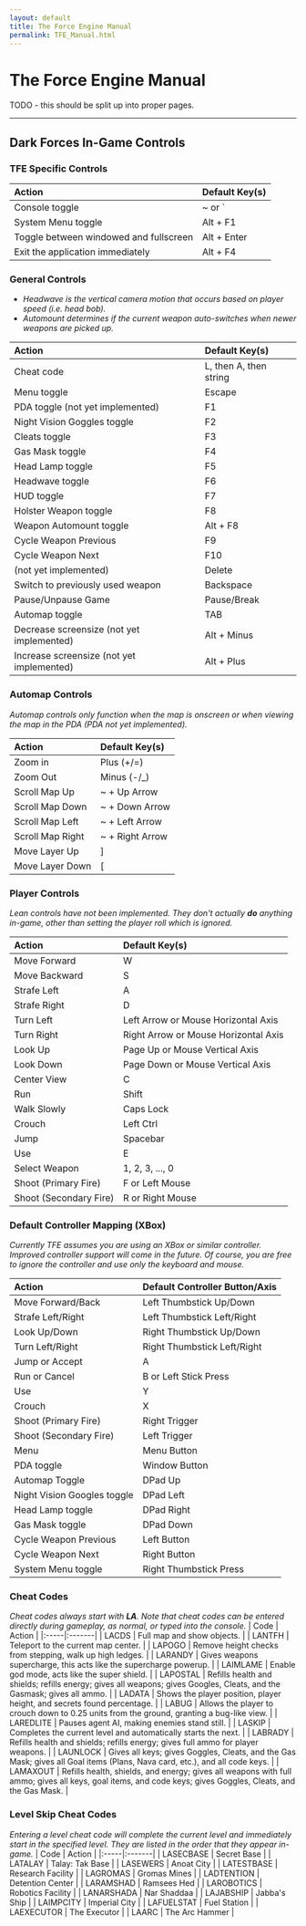 ```yaml
---
layout: default
title: The Force Engine Manual
permalink: TFE_Manual.html
---
```

# The Force Engine Manual

TODO - this should be split up into proper pages.

---

## Dark Forces In-Game Controls
### TFE Specific Controls

| Action | Default Key(s) |
|:-------|:---------------|
| Console toggle | ~ or \` |
| System Menu toggle | Alt + F1 |
| Toggle between windowed and fullscreen | Alt + Enter |
| Exit the application immediately | Alt + F4 |

### General Controls
* _Headwave is the vertical camera motion that occurs based on player speed (i.e. head bob)._
* _Automount determines if the current weapon auto-switches when newer weapons are picked up._

| Action | Default Key(s) |
|:-------|:---------------|
| Cheat code | L, then A, then string |
| Menu toggle | Escape |
| PDA toggle (not yet implemented) | F1 |
| Night Vision Goggles toggle | F2 |
| Cleats toggle | F3 |
| Gas Mask toggle | F4 |
| Head Lamp toggle | F5 |
| Headwave toggle | F6 |
| HUD toggle | F7 |
| Holster Weapon toggle | F8 |
| Weapon Automount toggle | Alt + F8 |
| Cycle Weapon Previous | F9 |
| Cycle Weapon Next | F10 |
| (not yet implemented) | Delete |
| Switch to previously used weapon | Backspace |
| Pause/Unpause Game | Pause/Break |
| Automap toggle | TAB |
| Decrease screensize (not yet implemented) | Alt + Minus |
| Increase screensize (not yet implemented) | Alt + Plus |

### Automap Controls
_Automap controls only function when the map is onscreen or when viewing the map in the PDA (PDA not yet implemented)._

| Action | Default Key(s) |
|:-------|:---------------|
| Zoom in | Plus (+/=) |
| Zoom Out | Minus (-/\_) |
| Scroll Map Up | ~ + Up Arrow |
| Scroll Map Down | ~ + Down Arrow |
| Scroll Map Left | ~ + Left Arrow |
| Scroll Map Right | ~ + Right Arrow |
| Move Layer Up | \] |
| Move Layer Down | \[ |

### Player Controls
_Lean controls have not been implemented. They don't actually **do** anything in-game, other than setting the player roll which is ignored._

| Action | Default Key(s) |
|:-------|:---------------|
| Move Forward | W |
| Move Backward | S |
| Strafe Left | A |
| Strafe Right | D |
| Turn Left | Left Arrow or Mouse Horizontal Axis |
| Turn Right | Right Arrow or Mouse Horizontal Axis |
| Look Up | Page Up or Mouse Vertical Axis |
| Look Down | Page Down or Mouse Vertical Axis |
| Center View | C |
| Run | Shift |
| Walk Slowly | Caps Lock |
| Crouch | Left Ctrl |
| Jump | Spacebar |
| Use | E |
| Select Weapon | 1, 2, 3, ..., 0 |
| Shoot (Primary Fire) | F or Left Mouse |
| Shoot (Secondary Fire) | R or Right Mouse |

### Default Controller Mapping (XBox)
_Currently TFE assumes you are using an XBox or similar controller. Improved controller support will come in the future. Of course, you are free to ignore the controller and use only the keyboard and mouse._

| Action | Default Controller Button/Axis |
|:-------|:-------------------------------|
| Move Forward/Back | Left Thumbstick Up/Down |
| Strafe Left/Right | Left Thumbstick Left/Right |
| Look Up/Down | Right Thumbstick Up/Down |
| Turn Left/Right | Right Thumbstick Left/Right |
| Jump or Accept | A |
| Run or Cancel | B or Left Stick Press |
| Use | Y |
| Crouch | X |
| Shoot (Primary Fire) | Right Trigger |
| Shoot (Secondary Fire) | Left Trigger |
| Menu | Menu Button |
| PDA toggle | Window Button |
| Automap Toggle | DPad Up |
| Night Vision Googles toggle | DPad Left |
| Head Lamp toggle | DPad Right |
| Gas Mask toggle | DPad Down |
| Cycle Weapon Previous | Left Button |
| Cycle Weapon Next | Right Button |
| System Menu toggle | Right Thumbstick Press |

### Cheat Codes
_Cheat codes always start with __LA__. Note that cheat codes can be entered directly during gameplay, as normal, or typed into the console._
| Code | Action |
|:-----|:-------|
| LACDS | Full map and show objects. |
| LANTFH | Teleport to the current map center. |
| LAPOGO | Remove height checks from stepping, walk up high ledges. |
| LARANDY | Gives weapons supercharge, this acts like the supercharge powerup. |
| LAIMLAME | Enable god mode, acts like the super shield. |
| LAPOSTAL | Refills health and shields; refills energy; gives all weapons; gives Googles, Cleats, and the Gasmask; gives all ammo. |
| LADATA | Shows the player position, player height, and secrets found percentage. |
| LABUG | Allows the player to crouch down to 0.25 units from the ground, granting a bug-like view. |
| LAREDLITE | Pauses agent AI, making enemies stand still. |
| LASKIP | Completes the current level and automatically starts the next. |
| LABRADY | Refills health and shields; refills energy; gives full ammo for player weapons. |
| LAUNLOCK | Gives all keys; gives Goggles, Cleats, and the Gas Mask; gives all Goal items (Plans, Nava card, etc.), and all code keys. |
| LAMAXOUT | Refills health, shields, and energy; gives all weapons with full ammo; gives all keys, goal items, and code keys; gives Goggles, Cleats, and the Gas Mask. |

### Level Skip Cheat Codes
_Entering a level cheat code will complete the current level and immediately start in the specified level. They are listed in the order that they appear in-game._
| Code | Action |
|:-----|:-------|
| LASECBASE | Secret Base |
| LATALAY | Talay: Tak Base |
| LASEWERS | Anoat City |
| LATESTBASE | Research Facility |
| LAGROMAS | Gromas Mines |
| LADTENTION | Detention Center |
| LARAMSHAD | Ramsees Hed |
| LAROBOTICS | Robotics Facility |
| LANARSHADA | Nar Shaddaa |
| LAJABSHIP | Jabba's Ship |
| LAIMPCITY | Imperial City |
| LAFUELSTAT | Fuel Station |
| LAEXECUTOR | The Executor |
| LAARC | The Arc Hammer |
